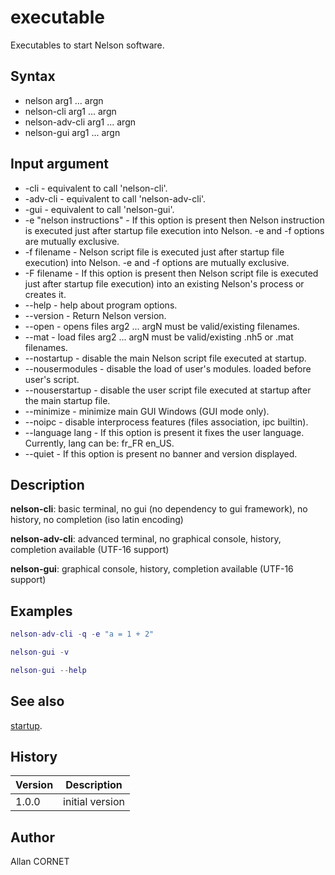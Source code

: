 # executable

Executables to start Nelson software.

## Syntax

- nelson arg1 ... argn
- nelson-cli arg1 ... argn
- nelson-adv-cli arg1 ... argn
- nelson-gui arg1 ... argn

## Input argument

- -cli - equivalent to call 'nelson-cli'.
- -adv-cli - equivalent to call 'nelson-adv-cli'.
- -gui - equivalent to call 'nelson-gui'.
- -e "nelson instructions" - If this option is present then Nelson instruction is executed just after startup file execution into Nelson. -e and -f options are mutually exclusive.
- -f filename - Nelson script file is executed just after startup file execution) into Nelson. -e and -f options are mutually exclusive.
- -F filename - If this option is present then Nelson script file is executed just after startup file execution) into an existing Nelson's process or creates it.
- --help - help about program options.
- --version - Return Nelson version.
- --open - opens files arg2 ... argN must be valid/existing filenames.
- --mat - load files arg2 ... argN must be valid/existing .nh5 or .mat filenames.
- --nostartup - disable the main Nelson script file executed at startup.
- --nousermodules - disable the load of user's modules. loaded before user's script.
- --nouserstartup - disable the user script file executed at startup after the main startup file.
- --minimize - minimize main GUI Windows (GUI mode only).
- --noipc - disable interprocess features (files association, ipc builtin).
- --language lang - If this option is present it fixes the user language. Currently, lang can be: fr_FR en_US.
- --quiet - If this option is present no banner and version displayed.

## Description

  <p><b>nelson-cli</b>: basic terminal, no gui (no dependency to gui framework), no history, no completion (iso latin encoding)</p>
  <p><b>nelson-adv-cli</b>: advanced terminal, no graphical console, history, completion available (UTF-16 support)</p>
  <p><b>nelson-gui</b>: graphical console, history, completion available (UTF-16 support)</p>

## Examples

```matlab
nelson-adv-cli -q -e "a = 1 + 2"
```

```matlab
nelson-gui -v
```

```matlab
nelson-gui --help
```

## See also

[startup](startup.md).

## History

| Version | Description     |
| ------- | --------------- |
| 1.0.0   | initial version |

## Author

Allan CORNET
